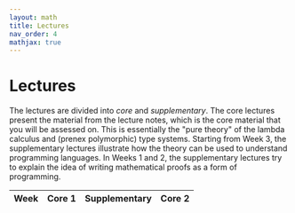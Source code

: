 ```yaml
---
layout: math
title: Lectures
nav_order: 4
mathjax: true
---
```


# Lectures

The lectures are divided into *core* and *supplementary*.  The core lectures present the material from the lecture notes, which is the core material that you will be assessed on.  This is essentially the "pure theory" of the lambda calculus and (prenex polymorphic) type systems.  Starting from Week 3, the supplementary lectures illustrate how the theory can be used to understand programming languages.  In Weeks 1 and 2, the supplementary lectures try to explain the idea of writing mathematical proofs as a form of programming.

| Week | Core 1 | Supplementary | Core 2 |
|:-----|:-------|:--------------|:-------|
